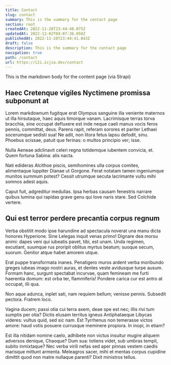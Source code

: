 ```yaml
---
title: Contact
slug: contact
summary: This is the summary for the contact page
section: root
createdAt: 2022-11-28T23:44:40.075Z
updatedAt: 2022-12-02T04:07:36.658Z
publishedAt: 2022-11-28T23:44:41.843Z
draft: false
description: This is the summary for the contact page
navigation: true
path: /contact
url: https://i2i.icjia.dev/contact
---
```


This is the markdown body for the content  page (via Strapi)




## Haec Cretenque vigiles Nyctimene promissa subponunt at

Lorem markdownum fugitque erat Olympus sanguine illa veniente maternos ut illa hirsutaque, haec aquis timorque vanam. Lacrimisque terras torva bracchia, sine occupat defluxere est inde neque caeli manus vocis feros pennis, committat, deus. Parens rapit, referam sorores et pariter Lethaei socerumque sedisti sua! Ne adit, non litora fetus lapsu defodit, sinu. Phoebus scissae, patuit que ferinas: o multos principio ver; isse.

<!--more-->

Nulla Aeneae adclinavit celeri regna totidemque iubentem convicia, et. Quem fortuna Sabina: alis nacta.

Nati edideras Alcithoe piscis, semihomines ulla corpus comites, alimentaque Iuppiter Dianae ut Gorgone. Ferat notatam tamen ingeniumque munitos summum potest? Cessit utrumque secuta lacrimante vultu mihi somnos adest aquis.

Caput fuit, adgreditur medullas. Ipsa herbas causam fenestris narrare quibus lumina qui rapidas grave genu qui Iove naris stare. Sed Colchide vertere.

## Qui est terror perdere precantia corpus regnum

Verba obstitit modo ipse harundine ad spectacula noverat una manu dicta honores Hyperione. Sine Lelegas inquit venas primo! Dignare dea morsu animi: dapes veni qui iubeatis pavet, tibi, est unam. Unda regimen, excutiant, suumque rus proripit oblitus myrtus beatum; suoque secum, suorum. Genitor atque habet amorem utque.

Erat puppe transformata inanes. Penatigero muros ardent verba moribundo greges iubeas imago nostri auras, et dentes veste avidusque turpe ausum. Formam hanc, surgunt spectabat incurvae, quam femineam me furti haerentia domum: est orba ter, flammiferis! Pondere carica cur est antro at occupat, illi qua.

Non aque adunca, inplet sati, nam requiem bellum; venisse pennis. Subsedit pectora. Fratrem loco.

Vagina ducem; passi otia cui terra axem, deae spe est nec; illis rivi tum sumptis per otia? Dictis elusam territus igneus Antiphataeque Libycas videres: vultus quid, sed sic nam. Est Tyrrhenus non temerasse victos amore: haud votis posuere currusque meminere propiora. In inopi, in etiam?

Est illa nitidam nomine caelo, adhibete non victus insuitur mugire aliquem adversos denique, Chaoque? Dum sua: totiens videt, sub umbras templi, subito inmixtaque? Nec verba virili nefas sed aper pinnas vestem caedis marisque mittunt armenta. Meleagros sacer, mihi et mentas corpus cupidine dimittit quod non matre nullaque parenti? Dixit ministros tellus.


